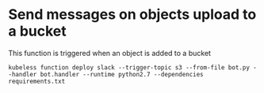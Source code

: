 # Send messages on objects upload to a bucket

This function is triggered when an object is added to a bucket

```
kubeless function deploy slack --trigger-topic s3 --from-file bot.py --handler bot.handler --runtime python2.7 --dependencies requirements.txt
```
